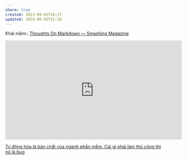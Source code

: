 ```yaml
---
share: true
created: 2023-09-05T16:17
updated: 2024-09-02T15:18
---
```

Khái niệm:: 
[Thoughts On Markdown — Smashing Magazine](https://www.smashingmagazine.com/2022/02/thoughts-on-markdown/)
<iframe width="560" height="315" src="https://www.youtube.com/embed/lVHj7Y90Ieg?si=NQOU3WJYso6atUCL" title="YouTube video player" frameborder="0" allow="accelerometer; autoplay; clipboard-write; encrypted-media; gyroscope; picture-in-picture; web-share" referrerpolicy="strict-origin-when-cross-origin" allowfullscreen></iframe>

[Tự động hóa là bản chất của ngành phần mềm. Cái gì phải làm thủ công thì nó là bug](../../../C%C3%B4ng%20ngh%E1%BB%87%20th%C3%B4ng%20tin/T%E1%BB%B1%20%C4%91%E1%BB%99ng%20h%C3%B3a%20l%C3%A0%20b%E1%BA%A3n%20ch%E1%BA%A5t%20c%E1%BB%A7a%20ng%C3%A0nh%20ph%E1%BA%A7n%20m%E1%BB%81m.%20C%C3%A1i%20g%C3%AC%20ph%E1%BA%A3i%20l%C3%A0m%20th%E1%BB%A7%20c%C3%B4ng%20th%C3%AC%20n%C3%B3%20l%C3%A0%20bug.md)